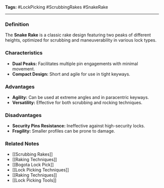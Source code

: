 **Tags:** #LockPicking #ScrubbingRakes #SnakeRake

---

### **Definition**

The **Snake Rake** is a classic rake design featuring two peaks of different heights, optimized for scrubbing and maneuverability in various lock types.

### **Characteristics**

- **Dual Peaks:** Facilitates multiple pin engagements with minimal movement.
- **Compact Design:** Short and agile for use in tight keyways.

### **Advantages**

- **Agility:** Can be used at extreme angles and in paracentric keyways.
- **Versatility:** Effective for both scrubbing and rocking techniques.

### **Disadvantages**

- **Security Pins Resistance:** Ineffective against high-security locks.
- **Fragility:** Smaller profiles can be prone to damage.

### **Related Notes**

- [[Scrubbing Rakes]]
- [[Raking Techniques]]
- [[Bogota Lock Pick]]
- [[Lock Picking Techniques]]
- [[Raking Techniques]]
- [[Lock Picking Tools]]